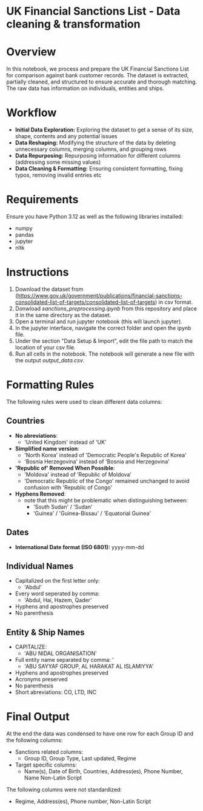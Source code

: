 # UK Financial Sanctions List - Data cleaning & transformation

# Overview

In this notebook, we process and prepare the UK Financial Sanctions List for comparison against bank customer records. The dataset is extracted, partially cleaned, and structured to ensure accurate and thorough matching. The raw data has information on individuals, entities and ships.

# Workflow 

- **Initial Data Exploration:** Exploring the dataset to get a sense of its size, shape, contents and any potential issues
- **Data Reshaping:** Modifying the structure of the data by deleting unnecessary columns, merging columns, and grouping rows
- **Data Repurposing:** Repurposing information for different columns (addressing some missing values)
- **Data Cleaning & Formatting:** Ensuring consistent formatting, fixing typos, removing invalid entries etc

# Requirements

Ensure you have Python 3.12 as well as the following libraries installed:
- numpy
- pandas
- jupyter
- nltk

# Instructions

1. Download the dataset from (https://www.gov.uk/government/publications/financial-sanctions-consolidated-list-of-targets/consolidated-list-of-targets) in csv format.
2. Donwload *sanctions_preprocessing.ipynb* from this repository and place it in the same directory as the dataset.
3. Open a terminal and run jupyter notebook (this will launch jupyter).
4. In the jupyter interface, navigate the correct folder and open the ipynb file.
5. Under the section "Data Setup & Import", edit the file path to match the location of your csv file.
6. Run all cells in the notebook. The notebook will generate a new file with the output *output_data.csv*.


# Formatting Rules
The following rules were used to clean different data columns:

## Countries

- **No abreviations**:
  - 'United Kingdom' instead of 'UK' 
- **Simplified name version**:
  - 'North Korea' instead of 'Democratic People's Republic of Korea'
  - 'Bosnia Herzegovina' instead of 'Bosnia and Herzegovina'
- **'Republic of' Removed When Possible**:  
  - 'Moldova' instead of 'Republic of Moldova'  
  - 'Democratic Republic of the Congo' remained unchanged to avoid confusion with 'Republic of Congo'  
- **Hyphens Removed**:  
  - note that this might be problematic when distinguishing between:  
    - 'South Sudan' / 'Sudan'  
    - 'Guinea' / 'Guinea-Bissau' / 'Equatorial Guinea'

## Dates
  - **International Date format (ISO 6801):** yyyy-mm-dd

## Individual Names
-  Capitalized on the first letter only: 
   - 'Abdul'
- Every word seperated by comma: 
   - 'Abdul, Hai, Hazem, Qader'
- Hyphens and apostrophes preserved
- No parenthesis

## Entity & Ship Names
- CAPITALIZE: 
   - 'ABU NIDAL ORGANISATION'
- Full entity name separated by comma: '
   - 'ABU SAYYAF GROUP, AL HARAKAT AL ISLAMIYYA'
- Hyphens and apostrophes preserved
- Acronyms preserved
- No parenthesis
- Short abreviations: CO, LTD, INC


# Final Output

At the end the data was condensed to have one row for each Group ID and the following columns:
- Sanctions related columns:
    - Group ID, Group Type, Last updated, Regime
- Target specific columns:
    - Name(s), Date of Birth, Countries, Address(es), Phone Number, Name Non-Latin Script

The following columns were not standardized:
- Regime, Address(es), Phone number, Non-Latin Script

  



















  
